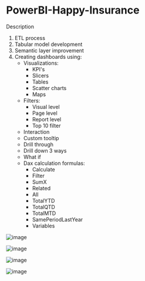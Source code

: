 # PowerBI-Happy-Insurance

Description



1. ETL process
2. Tabular model development
3. Semantic layer improvement
4. Creating dashboards using:
   - Visualizations:
     - KPI's
     - Slicers
     - Tables
     - Scatter charts
     - Maps
   - Filters:
     - Visual level
     - Page level
     - Report level
     - Top 10 filter
   - Interaction
   - Custom tooltip
   - Drill through
   - Drill down 3 ways
   - What if
   - Dax calculation formulas:
     - Calculate
     - Filter
     - SumX
     - Related
     - All
     - TotalYTD
     - TotalQTD
     - TotalMTD
     - SamePeriodLastYear
     - Variables


![image](https://user-images.githubusercontent.com/83536999/117278474-7a349e80-ae69-11eb-96fa-45847c652ff0.png)

![image](https://user-images.githubusercontent.com/83536999/117278579-8e789b80-ae69-11eb-9f66-15df836c7a5a.png)

![image](https://user-images.githubusercontent.com/83536999/117278834-c8e23880-ae69-11eb-9f91-b0f3753edf1c.png)

![image](https://user-images.githubusercontent.com/83536999/117278938-e1525300-ae69-11eb-825b-b154d66d92a9.png)



